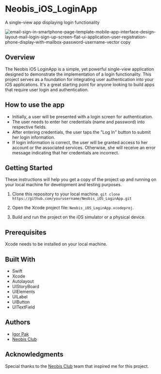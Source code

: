 # Neobis_iOS_LoginApp
A single-view app displaying login functionality

![email-sign-in-smartphone-page-template-mobile-app-interface-design-layout-mail-login-sign-up-screen-flat-ui-application-user-registration-phone-display-with-mailbox-password-username-vector copy](https://github.com/iPakTulane/Neobis_iOS_LoginApp/assets/117035210/f3a3880e-a750-4bc7-ada8-1f74f795ad9d)


## Overview
The Neobis iOS LoginApp is a simple, yet powerful single-view application designed to demonstrate the implementation of a login functionality. This project serves as a foundation for integrating user authentication into your iOS applications. It's a great starting point for anyone looking to build apps that require user login and authentication.

## How to use the app
- Initially, a user will be presented with a login screen for authentication.
- The user needs to enter her credentials (name and password) into respective fields.
- After entering credentials, the user taps the "Log In" button to submit her login information.
- If login information is correct, the user will be granted access to her account or the associated services. Otherwise, she will receive an error message indicating that her credentials are incorrect.

## Getting Started
These instructions will help you get a copy of the project up and running on your local machine for development and testing purposes.

1. Clone this repository to your local machine.
`git clone https://github.com/yourusername/Neobis_iOS_LoginApp.git`

2. Open the Xcode project file: `Neobis_iOS_LoginApp.xcodeproj`.

3. Build and run the project on the iOS simulator or a physical device.

## Prerequisites
Xcode needs to be installed on your local machine.

## Built With
- Swift 
- Xcode 
- Autolayout
- UIStoryBoard
- UIElements
- UILabel
- UIButton
- UITextField

## Authors
- [Igor Pak](https://github.com/iPakTulane/)
- [Neobis Club](https://neobis.club/) 

## Acknowledgments
Special thanks to the [Neobis Club](https://neobis.club/) team that inspired me for this project.

